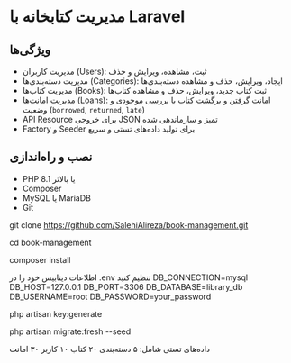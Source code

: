 # مدیریت کتابخانه با Laravel


## ویژگی‌ها

- مدیریت کاربران (Users): ثبت، مشاهده، ویرایش و حذف  
- مدیریت دسته‌بندی‌ها (Categories): ایجاد، ویرایش، حذف و مشاهده دسته‌بندی‌ها  
- مدیریت کتاب‌ها (Books): ثبت کتاب جدید، ویرایش، حذف و مشاهده کتاب‌ها  
- مدیریت امانت‌ها (Loans): امانت گرفتن و برگشت کتاب با بررسی موجودی و وضعیت (`borrowed`, `returned`, `late`)  
- API Resource برای خروجی JSON تمیز و سازماندهی شده  
- Factory و Seeder برای تولید داده‌های تستی و سریع  


## نصب و راه‌اندازی
- PHP 8.1 یا بالاتر  
- Composer  
- MySQL یا MariaDB  
- Git  

git clone https://github.com/SalehiAlireza/book-management.git

cd book-management

composer install


اطلاعات دیتابیس خود را در .env تنظیم کنید
DB_CONNECTION=mysql
DB_HOST=127.0.0.1
DB_PORT=3306
DB_DATABASE=library_db
DB_USERNAME=root
DB_PASSWORD=your_password


php artisan key:generate

php artisan migrate:fresh --seed

داده‌های تستی شامل:
۵ دسته‌بندی
۲۰ کتاب
۱۰ کاربر
۳۰ امانت
